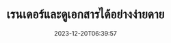 ---
############################# Static ############################
layout: "family"
date: 2023-12-20T06:39:57
draft: false

product: "Viewer"
product_tag: "viewer"

############################# Head ############################
head_title: "API แสดงผลและดูเอกสาร | บน Premise API และบริการออนไลน์"
head_description: "เรนเดอร์และดูไฟล์ Word, PDF, Excel, Powerpoint หรือ Image ได้อย่างง่ายดายและฟรี"

############################# Header ############################
title: "เรนเดอร์และดูเอกสารได้อย่างง่ายดาย"
description: |
  Viewer API อันทรงพลังเพื่อเรนเดอร์ไฟล์ต่าง ๆ เป็น PDF, HTML และรูปภาพ

  โหลดเอกสารจากแหล่งต่างๆ รวมถึงไฟล์ สตรีม URL เซิร์ฟเวอร์ FTP, Amazon S3, Azure Blob Storage และอื่นๆ

  สร้างหน้า HTML ที่ตอบสนอง ป้องกันไฟล์ PDF เอาท์พุต และจัดลำดับหน้าใหม่ หมุนหน้า แสดงผลบันทึกย่อและความคิดเห็นหากจำเป็น
  

############################# Platforms ############################
supported_platforms:
  enable: true  
  head_title: "เลือกแพลตฟอร์มของคุณ"
  title: "แพลตฟอร์มที่รองรับ"
  description: "ไลบรารี GroupDocs.Viewer รองรับระบบปฏิบัติการและเฟรมเวิร์กต่อไปนี้"
  details_link_title: "เรียนรู้เพิ่มเติม"
  items:
    # supported_platforms loop
    - title: ".NET"
      description: "GroupDocs.Viewer for .NET"
      color: "blue"
      tag: "net"
      link: "/viewer/net/"
      features_link: "https://docs.groupdocs.com/viewer/net/system-requirements/"
      features:
        # features loop
        - content: ".NET Framework 4.6.2+  <br>  .NET Core 3.1  <br>  .NET 6+"
          rows: "3"
        # features loop
        - content: "Windows, Linux"
          rows: "1"
        # features loop
        - content: "180+ file formats"
          rows: "1"
        # features loop
        - content: "UI package for ASP.NET Core"
          rows: "1"
        # features loop
        - content: "ASP.NET WebForms Demo  <br>  ASP.NET MVC Demo  <br>  ASP.NET Core Demo"
          rows: "3"
    
    # supported_platforms loop
    - title: "Java"
      description: "GroupDocs.Viewer for Java"
      color: "red"
      tag: "java"
      link: "/viewer/java/"
      features_link: "https://docs.groupdocs.com/viewer/java/system-requirements/"
      features:
        # features loop
        - content: "J2SE 8.0 (1.8)+"
          rows: "3"
        # features loop
        - content:  "Windows, Linux, macOS"
          rows: "1"       
        # features loop
        - content:  "180+ file formats"
          rows: "1"
        # features loop
        - content:  "UI package for Spring and Dropwizard"
          rows: "1"
        # features loop
        - content:  "Spring Demo  <br>  Dropwizard demo"
          rows: "3"

    # supported_platforms loop
    - title: "Node.js"
      description: "GroupDocs.Viewer for Node.js"
      color: "green"
      tag: "nodejs-java"
      link: "/viewer/nodejs-java/"
      features_link: "https://docs.groupdocs.com/viewer/nodejs-java/system-requirements/"
      features:
        # features loop
        - content: "Node.js 16+  <br>  and J2SE 8.0 (1.8)+"
          rows: "3"
        # features loop
        - content:  "Windows, Linux, macOS"
          rows: "1"
        # features loop
        - content:  "180+ file formats"
          rows: "1"
        # features loop
        - content:  "UI package - coming soon "
          rows: "1" 
        # features loop
        - content:  "Demo - coming soon "
          rows: "3" 



############################# Features ############################

features:
  enable: true
  title: "ชุดคุณลักษณะของ GroupDocs.Viewer"
  description: "API เพื่อเรนเดอร์ไฟล์ประเภทต่างๆ เช่น HTML, PDF, PNG และ JPEG ในแอปพลิเคชันเพื่อดูโดยไม่ต้องใช้ซอฟต์แวร์บุคคลที่สาม"

  items:
    # feature loop
    - icon: "view"
      title: "ดูเอกสารและรูปภาพ"
      content: "ดูเอกสารโดยแสดงผลเป็นไฟล์ HTML, PDF, PNG และ JPEG"
    # feature loop
    - icon: "password"
      title: "เปิดเอกสารที่มีการรักษาความปลอดภัย"
      content: "ระบุรหัสผ่านเพื่อเปิดเอกสารที่เข้ารหัส"

    # feature loop
    - icon: "load"
      title: "โหลดไฟล์ได้จากทุกที่"
      content: "โหลดเอกสารจากไฟล์ต่างๆ, URL, เซิร์ฟเวอร์ FTP, Amazon S3 และอื่นๆ"
    
    # feature loop
    - icon: "pages"
      title: "แสดงผลทั้งหมดหรือเฉพาะหน้า"
      content: "ระบุช่วงของหมายเลขหน้าที่จะแสดงผล"


############################# Code samples ############################
code_samples:
  enable: true
  title: "ตัวอย่างโค้ด GroupDocs.Viewer"
  description: "กรณีการใช้งานบางส่วนของการดำเนินการ GroupDocs.Viewer ทั่วไปใน C#, Java, TypeScript"
  items:
    # code sample loop
    - title: "วิธีเรนเดอร์ไฟล์ DOCX เป็น PDF"
      content: |
        เรนเดอร์เอกสาร DOCX เป็น PDF โดยไม่ต้องติดตั้ง Microsoft Word หรือซอฟต์แวร์อื่นๆ โหลดและดูไฟล์ DOCX ภายในแอปพลิเคชัน .NET ของคุณได้อย่างง่ายดาย ไม่ว่าจะเป็นแอปพลิเคชันบนเว็บหรือเดสก์ท็อป ต่อไปนี้คือตัวอย่างวิธีเรนเดอร์ไฟล์ DOCX เป็น PDF: 
      samples:
        - language: "C#"
          color: "blue"
          content: |
            ```csharp {style=abap}   
            // โหลดไฟล์ DOCX เพื่อเรนเดอร์
            using (Viewer viewer = new Viewer("sample.docx"))
            {
              // เรนเดอร์ DOCX เป็นไฟล์ PDF
              PdfViewOptions viewOptions = new PdfViewOptions();
              viewer.View(viewOptions);
            }
            ```
        - language: "Java"
          color: "red"
          content: |
            ```java {style=abap}   
            import com.groupdocs.viewer.Viewer;
            import com.groupdocs.viewer.options.PdfViewOptions;
            // ...
            // โหลดไฟล์ DOCX เพื่อเรนเดอร์
            try (Viewer viewer = new Viewer("sample.docx")) {
                // เรนเดอร์ DOCX เป็นไฟล์ PDF
                PdfViewOptions viewOptions = new PdfViewOptions();
                viewer.view(viewOptions);
            }
            ```
        - language: "TypeScript"
          color: "green"
          content: |
            ```javascript {style=abap}  
            // โหลดไฟล์ DOCX เพื่อเรนเดอร์
            const viewer = new groupdocs.viewer.Viewer("sample.docx")
            
            // เรนเดอร์ DOCX เป็นไฟล์ PDF
            const viewOptions = groupdocs.viewer.PdfViewOptions(output.pdf)
            viewer.view(viewOptions)
            ```


############################# Formats ############################
formats:
  enable: true
  title:  "รองรับไฟล์มากกว่า 180 รูปแบบ"
  description: "GroupDocs.Viewer รองรับการทำงานด้วย [รูปแบบไฟล์](https://docs.groupdocs.com/viewer/net/supported-document-formats/) ยอดนิยมที่สุด" 



############################# Metrics ############################

metrics:
  enable: true
  title: "ตัวชี้วัดเชิงลึกและข้อมูลเชิงลึกทางสถิติ"
  description: "เจาะลึกรายละเอียดตัวเลขหลักของเรา โดยให้ตัวชี้วัดที่ครอบคลุมและข้อมูลเชิงลึกทางสถิติเกี่ยวกับความสำเร็จ ผลกระทบ และการเติบโตของเรา"

  items:
    # metrics loop
    - number: "180+"
      title: "รูปแบบที่รองรับ"
      content: "ดูรูปแบบไฟล์ได้มากกว่า 180 รูปแบบได้อย่างง่ายดาย รวมถึงเอกสาร รูปภาพ และแบบร่าง CAD โดยไม่ยุ่งยาก ทำลายอุปสรรคด้านความเข้ากันได้และเข้าถึงไฟล์ที่หลากหลายได้อย่างง่ายดายด้วยโซลูชันการรับชมที่ครอบคลุมของเรา"

    # metrics loop
    - number: "1.0M"
      title: "ดาวน์โหลด NuGet"
      content: "โซลูชันแพ็คเกจ NuGet ของเราได้กลายเป็นทรัพยากรที่เชื่อถือได้และนำไปใช้อย่างกว้างขวางในชุมชนนักพัฒนา โดยให้การบูรณาการที่ราบรื่นและฟังก์ชันการทำงานที่มีคุณค่าสำหรับโครงการนับไม่ถ้วน"

    # metrics loop
    - number: "10+"
      title: "ห้องสมุด"
      content: "ผลิตภัณฑ์ของเราประกอบด้วยไลบรารีมากกว่า 10 แห่งที่นำเสนอคุณลักษณะขั้นสูงเพื่อเพิ่มประสิทธิภาพการทำงาน ไลบรารีเหล่านี้ได้รับการออกแบบมาเพื่อตอบสนองความต้องการในการพัฒนาที่แตกต่างกันด้วยความสามารถที่เหนือชั้น"
    
    # metrics loop
    - number: "100+"
      title: "ลูกค้ามีความสุข"
      content: "ให้บริการแบรนด์ที่โดดเด่นที่สุดทั่วโลก ค้นพบว่าทำไมคนนับร้อยถึงชื่นชอบ GroupDocs.Viewer! สำรวจการนำทางที่ราบรื่น การทำงานร่วมกันที่สะดวกสบาย และความสะดวกในการใช้งานที่เหนือชั้น เข้าร่วมเดี๋ยวนี้!"



############################# Customers ############################
# logo size X1 => 170:70  X2 => 340 : 140

customers:
  enable: true
  title: "ลูกค้าที่มีความสุขของเรา"
  description: "ห้องสมุด GroupDocs ได้รับการว่าจ้างจากแบรนด์ที่มีชื่อเสียงและโดดเด่นระดับโลกทั่วโลก"

  items:
    # customers loop
    - title: "BenQ Corporation"
      logo: "benq"
    # customers loop
    - title: "Nasdaq Stock Market"
      logo: "nasdaq"
    # customers loop
    - title: "AT&T Inc."
      logo: "att"
    # customers loop
    - title: "AstraZeneca"
      logo: "astrazeneca"
    # customers loop
    - title: "Central Bank of Argentina"
      logo: "argentinacentralbank"
    # customers loop
    - title: "Roche Holding AG"
      logo: "roche"
    # customers loop
    - title: "Capita"
      logo: "capita"
    # customers loop
    - title: "Axa S.A."
      logo: "axa"
    # customers loop
    - title: "Instructure Inc."
      logo: "instructure"
     # customers loop
    - title: "Wipro"
      logo: "wipro"



############################# Actions ############################

actions:
  enable: true
  title: "พร้อมที่จะเริ่มต้นหรือยัง?"
  description: "ลองใช้คุณสมบัติ GroupDocs.Viewer ฟรีหรือขอใบอนุญาต"
  items:
    #  loop
    - title: ".NET"
      link: "/viewer/net/"
      color: "blue"
        #  loop
    - title: "Java"
      link: "/viewer/java/"
      color: "red"
        #  loop
    - title: "Node.js"
      link: "/viewer/nodejs-java/"
      color: "green"


############################# Faq ############################

faq:
  enable: true
  title:  "คำถามและข้อกังวลทั่วไป"
  description:  "ค้นหาคำตอบสำหรับคำถามทั่วไปในส่วนคำถามที่พบบ่อยของเราเพื่อตอบข้อสงสัยและข้อกังวลของคุณอย่างรวดเร็ว"
  items:
    #  loop
    - question: "ฉันสามารถประเมินผลิตภัณฑ์ GroupDocs ก่อนซื้อได้หรือไม่"
      answer: |
        ใช่! ผลิตภัณฑ์ GroupDocs ทั้งหมดมีเวอร์ชันประเมินผลที่ปราศจากความเสี่ยง เราขอแนะนำให้นักพัฒนาดาวน์โหลดและลองใช้ API ของเราก่อนซื้อเพื่อให้แน่ใจว่าจะตอบสนองความต้องการของคุณได้ 100%
    #  loop
    - question: "GroupDocs สาธิตผลิตภัณฑ์หรือไม่"
      answer: |
        ไม่ เรามุ่งเน้นที่ API ของเราและทำให้ผลิตภัณฑ์มีฟังก์ชันการทำงานและมีเสถียรภาพมากที่สุดเท่าที่จะเป็นไปได้ เรานำเสนอการทดลองใช้งานได้เต็มรูปแบบและทดลองใช้ฟรีในรูปแบบของ [ใบอนุญาตชั่วคราว](https://purchase.groupdocs.com/temporary-license/) เพื่อให้คุณสามารถทดสอบผลิตภัณฑ์ได้ด้วยตัวเอง    
    #  loop
    - question: "ฉันจะดาวน์โหลดผลิตภัณฑ์ได้ที่ไหน?"
      answer: |
        ผลิตภัณฑ์ทั้งหมดพร้อมให้ดาวน์โหลดจาก [เว็บไซต์](https://releases.groupdocs.com) เราไม่ส่งสำเนาทางกายภาพของซอฟต์แวร์ของเราทางไปรษณีย์
    #  loop
    - question: "สิทธิ์การใช้งานของนักพัฒนา GroupDocs ต่อผู้ใช้หรือต่อผู้ใช้ที่ระบุชื่อ"
      answer: |
        สิทธิ์การใช้งาน GroupDocs Developer เป็นแบบต่อผู้ใช้ ไม่ใช่ต่อผู้ใช้ที่ระบุชื่อ เราเข้าใจดีว่าสมาชิกในทีมเขียนโค้ดอาจเปลี่ยนแปลงไปตามกาลเวลา และไม่ใช่เรื่องจริงที่จะต้องอัปเดตใบอนุญาตในแต่ละครั้งที่เกิดขึ้น
    #  loop
    - question: "เราจำเป็นต้องมีใบอนุญาตสำหรับนักพัฒนาที่ใช้งานอยู่เท่านั้นหรือไม่? ตัวอย่างเช่น เรามีทีมนักพัฒนาสองคนที่ทำงานเกี่ยวกับกะ A และทีมที่สองประกอบด้วยนักพัฒนาสองคนที่ทำงานเกี่ยวกับกะ B … ในสถานการณ์นี้ เราจำเป็นต้องมีใบอนุญาตสองหรือสี่ใบหรือไม่"
      answer: |
        นักพัฒนาทุกคนที่ทำงานในโปรเจ็กต์นี้จำเป็นต้องได้รับใบอนุญาต ในสถานการณ์นี้ GroupDocs มองว่าทีมของคุณมีสมาชิกสี่คน (แม้ว่าจะทำงานคนละเวลาก็ตาม) 


############################# Cloud ############################

cloud_links:
  enable: true
  title: "GroupDocs.Viewer API แบบโค้ดต่ำ"
  description: "เร่งความเร็วในการดูเอกสารหรือรูปภาพในแอปพลิเคชันทุกประเภทด้วย REST API บนคลาวด์ของเรา"

  items:
    #  loop
    - icon: "groupdocs_viewer-for-curl"
      title: "GroupDocs.Viewer Cloud for cURL"
      link: "https://products.groupdocs.cloud/viewer/curl"
      content: "ใช้ API โปรแกรมดูเอกสาร cURL RESTful เพื่อเรนเดอร์และแสดง Microsoft Office, PDF และรูปแบบไฟล์มาตรฐานอื่นๆ ในแอปพลิเคชันของคุณอย่างมีประสิทธิภาพ"

    #  loop
    - icon: "groupdocs_viewer-for-net"
      title: "GroupDocs.Viewer Cloud for .NET"
      link: "https://products.groupdocs.cloud/viewer/net"
      content: "ปรับปรุงความสามารถในการดูเอกสารในแอปพลิเคชัน .NET ด้วย Cloud SDK สำหรับ .NET ดูเอกสารได้อย่างราบรื่นในรูปแบบ HTML, PDF หรือรูปภาพ"

    #  loop
    - icon: "groupdocs_viewer-for-java"
      title: "GroupDocs.Viewer Cloud for Java"
      link: "https://products.groupdocs.cloud/viewer/java"
      content: "ผสานรวมความสามารถในการเรนเดอร์เอกสารขั้นสูงเข้ากับแอปพลิเคชัน Java ของคุณโดยใช้ Document Viewer SDK ที่สร้างขึ้นตามวัตถุประสงค์เฉพาะสำหรับ Java"
    

############################# Apps ############################

app_links:
  enable: true
  title: "แอพ GroupDocs.Viewer NoCode"
  description: "แอปพลิเคชันออนไลน์ที่ให้คุณดูรูปแบบไฟล์ยอดนิยมมากกว่า 180 รูปแบบในเบราว์เซอร์"

  items:
    #  loop
    - icon: "groupdocs_viewer-app"
      title: "GroupDocs.Viewer Total"
      link: "https://products.groupdocs.app/viewer/total"
      content: "สำรวจแอปพลิเคชันออนไลน์ฟรีเพื่อดูรูปแบบไฟล์มากกว่า 180 รูปแบบได้โดยตรงจากเว็บเบราว์เซอร์ที่คุณต้องการ"

    #  loop
    - icon: "groupdocs_words-app"
      title:  "GroupDocs.Viewer DOCX"
      link: "https://products.groupdocs.app/viewer/docx"
      content: "เครื่องมือบนเว็บสำหรับการดูไฟล์ Microsoft Word บนอุปกรณ์ต่างๆ ได้อย่างง่ายดาย"

    #  loop
    - icon: "groupdocs_pdf-app"
      title:  "GroupDocs.Viewer PDF"
      link: "https://products.groupdocs.app/viewer/pdf"
      content: "เปิดและดูไฟล์ PDF ออนไลน์ด้วยโปรแกรมดู PDF ฟรี"
    



---